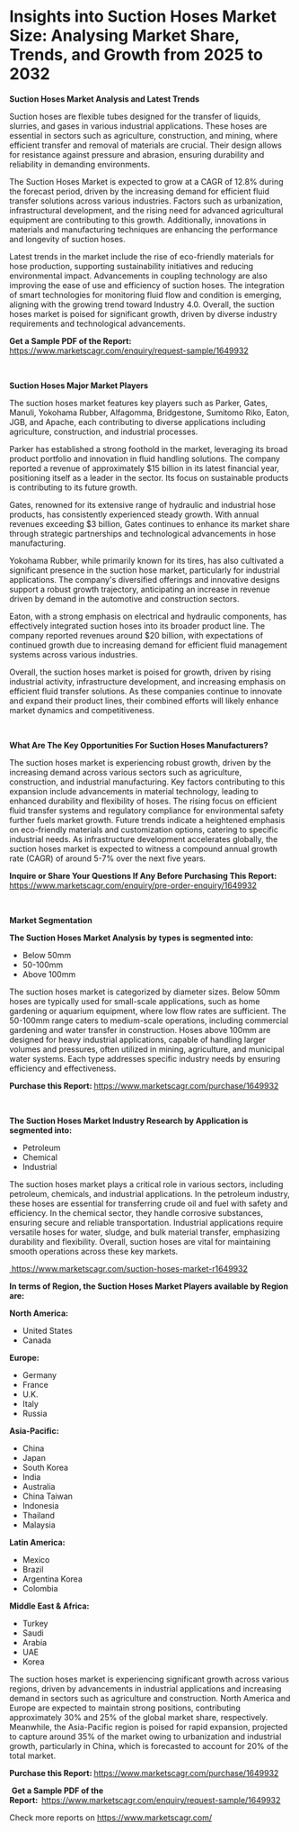 <p><h1>Insights into Suction Hoses Market Size: Analysing Market Share, Trends, and Growth from 2025 to 2032</h1></p><p><strong>Suction Hoses Market Analysis and Latest Trends</strong></p>
<p><p>Suction hoses are flexible tubes designed for the transfer of liquids, slurries, and gases in various industrial applications. These hoses are essential in sectors such as agriculture, construction, and mining, where efficient transfer and removal of materials are crucial. Their design allows for resistance against pressure and abrasion, ensuring durability and reliability in demanding environments.</p><p>The Suction Hoses Market is expected to grow at a CAGR of 12.8% during the forecast period, driven by the increasing demand for efficient fluid transfer solutions across various industries. Factors such as urbanization, infrastructural development, and the rising need for advanced agricultural equipment are contributing to this growth. Additionally, innovations in materials and manufacturing techniques are enhancing the performance and longevity of suction hoses.</p><p>Latest trends in the market include the rise of eco-friendly materials for hose production, supporting sustainability initiatives and reducing environmental impact. Advancements in coupling technology are also improving the ease of use and efficiency of suction hoses. The integration of smart technologies for monitoring fluid flow and condition is emerging, aligning with the growing trend toward Industry 4.0. Overall, the suction hoses market is poised for significant growth, driven by diverse industry requirements and technological advancements.</p></p>
<p><strong>Get a Sample PDF of the Report:&nbsp;</strong> <a href="https://www.marketscagr.com/enquiry/request-sample/1649932?utm_campaign=1889&utm_medium=2&utm_source=Github&utm_content=ia&utm_term=06022025&utm_id=suction-hoses">https://www.marketscagr.com/enquiry/request-sample/1649932</a></p>
<p>&nbsp;</p>
<p><strong>Suction Hoses Major Market Players</strong></p>
<p><p>The suction hoses market features key players such as Parker, Gates, Manuli, Yokohama Rubber, Alfagomma, Bridgestone, Sumitomo Riko, Eaton, JGB, and Apache, each contributing to diverse applications including agriculture, construction, and industrial processes.</p><p>Parker has established a strong foothold in the market, leveraging its broad product portfolio and innovation in fluid handling solutions. The company reported a revenue of approximately $15 billion in its latest financial year, positioning itself as a leader in the sector. Its focus on sustainable products is contributing to its future growth.</p><p>Gates, renowned for its extensive range of hydraulic and industrial hose products, has consistently experienced steady growth. With annual revenues exceeding $3 billion, Gates continues to enhance its market share through strategic partnerships and technological advancements in hose manufacturing.</p><p>Yokohama Rubber, while primarily known for its tires, has also cultivated a significant presence in the suction hose market, particularly for industrial applications. The company's diversified offerings and innovative designs support a robust growth trajectory, anticipating an increase in revenue driven by demand in the automotive and construction sectors.</p><p>Eaton, with a strong emphasis on electrical and hydraulic components, has effectively integrated suction hoses into its broader product line. The company reported revenues around $20 billion, with expectations of continued growth due to increasing demand for efficient fluid management systems across various industries.</p><p>Overall, the suction hoses market is poised for growth, driven by rising industrial activity, infrastructure development, and increasing emphasis on efficient fluid transfer solutions. As these companies continue to innovate and expand their product lines, their combined efforts will likely enhance market dynamics and competitiveness.</p></p>
<p>&nbsp;</p>
<p><strong>What Are The Key Opportunities For Suction Hoses Manufacturers?</strong></p>
<p><p>The suction hoses market is experiencing robust growth, driven by the increasing demand across various sectors such as agriculture, construction, and industrial manufacturing. Key factors contributing to this expansion include advancements in material technology, leading to enhanced durability and flexibility of hoses. The rising focus on efficient fluid transfer systems and regulatory compliance for environmental safety further fuels market growth. Future trends indicate a heightened emphasis on eco-friendly materials and customization options, catering to specific industrial needs. As infrastructure development accelerates globally, the suction hoses market is expected to witness a compound annual growth rate (CAGR) of around 5-7% over the next five years.</p></p>
<p><strong>Inquire or Share Your Questions If Any Before Purchasing This Report:</strong> <a href="https://www.marketscagr.com/enquiry/pre-order-enquiry/1649932?utm_campaign=1889&utm_medium=2&utm_source=Github&utm_content=ia&utm_term=06022025&utm_id=suction-hoses">https://www.marketscagr.com/enquiry/pre-order-enquiry/1649932</a></p>
<p>&nbsp;</p>
<p><strong>Market Segmentation</strong></p>
<p><strong>The Suction Hoses Market Analysis by types is segmented into:</strong></p>
<p><ul><li>Below 50mm</li><li>50-100mm</li><li>Above 100mm</li></ul></p>
<p><p>The suction hoses market is categorized by diameter sizes. Below 50mm hoses are typically used for small-scale applications, such as home gardening or aquarium equipment, where low flow rates are sufficient. The 50-100mm range caters to medium-scale operations, including commercial gardening and water transfer in construction. Hoses above 100mm are designed for heavy industrial applications, capable of handling larger volumes and pressures, often utilized in mining, agriculture, and municipal water systems. Each type addresses specific industry needs by ensuring efficiency and effectiveness.</p></p>
<p><strong>Purchase this Report:&nbsp;</strong><a href="https://www.marketscagr.com/purchase/1649932?utm_campaign=1889&utm_medium=2&utm_source=Github&utm_content=ia&utm_term=06022025&utm_id=suction-hoses">https://www.marketscagr.com/purchase/1649932</a></p>
<p>&nbsp;</p>
<p><strong>The Suction Hoses Market Industry Research by Application is segmented into:</strong></p>
<p><ul><li>Petroleum</li><li>Chemical</li><li>Industrial</li></ul></p>
<p><p>The suction hoses market plays a critical role in various sectors, including petroleum, chemicals, and industrial applications. In the petroleum industry, these hoses are essential for transferring crude oil and fuel with safety and efficiency. In the chemical sector, they handle corrosive substances, ensuring secure and reliable transportation. Industrial applications require versatile hoses for water, sludge, and bulk material transfer, emphasizing durability and flexibility. Overall, suction hoses are vital for maintaining smooth operations across these key markets.</p></p>
<p><a href="https://www.marketscagr.com/suction-hoses-market-r1649932?utm_campaign=1889&utm_medium=2&utm_source=Github&utm_content=ia&utm_term=06022025&utm_id=suction-hoses">&nbsp;https://www.marketscagr.com/suction-hoses-market-r1649932</a></p>
<p><strong>In terms of Region, the Suction Hoses Market Players available by Region are:</strong></p>
<p>
    <p> <strong> North America: </strong>
        <ul>
            <li>United States</li>
            <li>Canada</li>
        </ul>
        </p> 
    <p> <strong> Europe: </strong>
        <ul>
            <li>Germany</li>
            <li>France</li>
            <li>U.K.</li>
            <li>Italy</li>
            <li>Russia</li>
        </ul>
        </p> 
    <p> <strong> Asia-Pacific: </strong>
        <ul>
            <li>China</li>
            <li>Japan</li>
            <li>South Korea</li>
            <li>India</li>
            <li>Australia</li>
            <li>China Taiwan</li>
            <li>Indonesia</li>
            <li>Thailand</li>
            <li>Malaysia</li>
        </ul>
        </p> 
    <p> <strong> Latin America: </strong>
        <ul>
            <li>Mexico</li>
            <li>Brazil</li>
            <li>Argentina Korea</li>
            <li>Colombia</li>
        </ul>
        </p> 
    <p> <strong> Middle East & Africa: </strong>
        <ul>
            <li>Turkey</li>
            <li>Saudi</li>
            <li>Arabia</li>
            <li>UAE</li>
            <li>Korea</li>
        </ul>
    </p>
    </p>
<p><p>The suction hoses market is experiencing significant growth across various regions, driven by advancements in industrial applications and increasing demand in sectors such as agriculture and construction. North America and Europe are expected to maintain strong positions, contributing approximately 30% and 25% of the global market share, respectively. Meanwhile, the Asia-Pacific region is poised for rapid expansion, projected to capture around 35% of the market owing to urbanization and industrial growth, particularly in China, which is forecasted to account for 20% of the total market.</p></p>
<p><strong>Purchase this Report: </strong><a href="https://www.marketscagr.com/purchase/1649932?utm_campaign=1889&utm_medium=2&utm_source=Github&utm_content=ia&utm_term=06022025&utm_id=suction-hoses">https://www.marketscagr.com/purchase/1649932</a></p>
<p>&nbsp;<strong>Get a Sample PDF of the Report:&nbsp;&nbsp;</strong><a href="https://www.marketscagr.com/enquiry/request-sample/1649932?utm_campaign=1889&utm_medium=2&utm_source=Github&utm_content=ia&utm_term=06022025&utm_id=suction-hoses">https://www.marketscagr.com/enquiry/request-sample/1649932</a></p>
<p><strong></strong></p>
<p>Check more reports on <a href="https://www.marketscagr.com/?utm_campaign=1889&utm_medium=2&utm_source=Github&utm_content=ia&utm_term=06022025&utm_id=suction-hoses">https://www.marketscagr.com/</a></p>